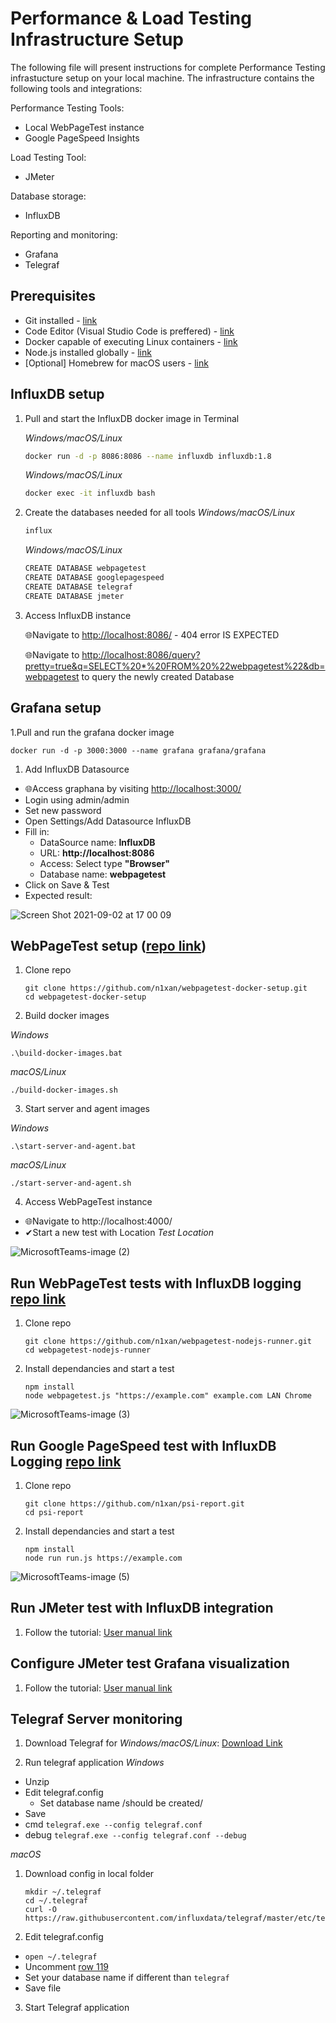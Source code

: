 # Performance & Load Testing Infrastructure Setup

The following file will present instructions for complete Performance Testing infrastucture setup on your local machine. The infrastructure contains the following tools and integrations:

Performance Testing Tools:
* Local WebPageTest instance
* Google PageSpeed Insights

Load Testing Tool:
* JMeter 

Database storage:
* InfluxDB

Reporting and monitoring:
* Grafana
* Telegraf

## Prerequisites
* Git installed - [link](https://git-scm.com/downloads)
* Code Editor (Visual Studio Code is preffered) - [link](https://code.visualstudio.com)
* Docker capable of executing Linux containers - [link](https://www.docker.com/products/docker-desktop)
* Node.js installed globally - [link](https://nodejs.org/en/download/)
* [Optional] Homebrew for macOS users - [link](https://brew.sh)


## InfluxDB setup
1. Pull and start the InfluxDB docker image in Terminal
    
   *Windows/macOS/Linux*
   ```bash
   docker run -d -p 8086:8086 --name influxdb influxdb:1.8
   ```
   *Windows/macOS/Linux*
   ```bash
   docker exec -it influxdb bash
   ```
1. Create the databases needed for all tools
    *Windows/macOS/Linux*
    ```bash
    influx
    ```
    *Windows/macOS/Linux*
    ```bash
    CREATE DATABASE webpagetest
    CREATE DATABASE googlepagespeed
    CREATE DATABASE telegraf
    CREATE DATABASE jmeter
    ```

1. Access InfluxDB instance

    🌐Navigate to [http://localhost:8086/](http://localhost:8086/) - 404 error IS EXPECTED

    🌐Navigate to [http://localhost:8086/query?pretty=true&q=SELECT%20*%20FROM%20%22webpagetest%22&db=webpagetest](http://localhost:8086/query?pretty=true&q=SELECT%20*%20FROM%20%22webpagetest%22&db=webpagetest) to query the newly created Database

## Grafana setup
1.Pull and run the grafana docker image 

```
docker run -d -p 3000:3000 --name grafana grafana/grafana
```

1. Add InfluxDB Datasource
* 🌐Access graphana by visiting [http://localhost:3000/](http://localhost:3000/)
* Login using admin/admin
* Set new password
* Open Settings/Add Datasource InfluxDB
* Fill in:
   - DataSource name: **InfluxDB**
   - URL: **http://localhost:8086**
   - Access: Select type **"Browser"**
   - Database name: **webpagetest**
* Click on Save & Test
* Expected result:

![Screen Shot 2021-09-02 at 17 00 09](https://user-images.githubusercontent.com/1863261/131857421-1d194854-918d-491d-abb8-9885a8e9fa84.png)

## WebPageTest setup ([repo link](https://github.com/n1xan/webpagetest-docker-setup))

1. Clone repo
    ```git
    git clone https://github.com/n1xan/webpagetest-docker-setup.git
    cd webpagetest-docker-setup
    ```
2. Build docker images


*Windows*

    .\build-docker-images.bat
    
*macOS/Linux*

    ./build-docker-images.sh

3. Start server and agent images

*Windows*

    .\start-server-and-agent.bat
*macOS/Linux*

    ./start-server-and-agent.sh
4. Access WebPageTest instance

* 🌐Navigate to http://localhost:4000/
* ✔Start a new test with Location *Test Location*


![MicrosoftTeams-image (2)](https://user-images.githubusercontent.com/1863261/131881084-3ed6a8cc-f73a-42db-bc17-b22b89d7e858.png)


## Run WebPageTest tests with InfluxDB logging [repo link](https://github.com/n1xan/webpagetest-nodejs-runner)
1. Clone repo
    ```git
    git clone https://github.com/n1xan/webpagetest-nodejs-runner.git
    cd webpagetest-nodejs-runner
    ```
2. Install dependancies and start a test
    ```git
    npm install
    node webpagetest.js "https://example.com" example.com LAN Chrome
    ```
![MicrosoftTeams-image (3)](https://user-images.githubusercontent.com/1863261/131882287-0e0bc177-7e7f-4f67-827b-b142ba4cd87a.png)

## Run Google PageSpeed test with InfluxDB Logging  [repo link](https://github.com/n1xan/psi-report)
1. Clone repo
    ```git
    git clone https://github.com/n1xan/psi-report.git
    cd psi-report
    ```
2. Install dependancies and start a test
    ```git
    npm install
    node run run.js https://example.com
    ```
![MicrosoftTeams-image (5)](https://user-images.githubusercontent.com/1863261/131882686-707b5ab2-f960-484d-a7b2-a3b28b484143.png)


## Run JMeter test with InfluxDB integration
1. Follow the tutorial: [User manual link](https://jmeter.apache.org/usermanual/realtime-results.html#influxdb_db_configuration)


## Configure JMeter test Grafana visualization
1. Follow the tutorial: [User manual link](https://jmeter.apache.org/usermanual/realtime-results.html#grafana_configuration)

## Telegraf Server monitoring

1. Download Telegraf for *Windows/macOS/Linux*: [Download Link](https://portal.influxdata.com/downloads/#app-telegraf)

2. Run telegraf application
*Windows*
- Unzip
- Edit telegraf.config
  - Set database name /should be created/
- Save
- cmd `telegraf.exe --config telegraf.conf`
- debug `telegraf.exe --config telegraf.conf --debug`

*macOS*
1. Download config in local folder
    ```
    mkdir ~/.telegraf
    cd ~/.telegraf
    curl -O https://raw.githubusercontent.com/influxdata/telegraf/master/etc/telegraf.conf
    ```
2. Edit telegraf.config
  - `open ~/.telegraf`
  - Uncomment [row 119](https://github.com/influxdata/telegraf/blob/master/etc/telegraf.conf#L119)
  - Set your database name if different than `telegraf`
  - Save file
3. Start Telegraf application
